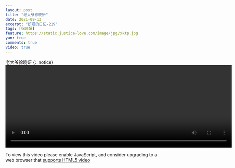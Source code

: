 ```yaml
---
layout: post
title: "老大爷徐晓妍"
date: 2021-09-13
excerpt: "妍妍的日记-219"
tags: [徐晓妍]
feature: https://static.justice-love.com/image/jpg/xktp.jpg
yan: true
comments: true
video: true
---
```

老大爷徐晓妍
{: .notice}
<video id="my-video" class="video-js vjs-16-9 clipboard" controls preload="auto" width="722" height="264" data-setup="{}">
    <source src="{{ site.staticUrl }}/yanyan/video/convert/laodaiye.mp4" type='video/mp4'>
    <p class="vjs-no-js">
        To view this video please enable JavaScript, and consider upgrading to a web browser that
        <a href="http://videojs.com/html5-video-support/" target="_blank">supports HTML5 video</a>
    </p>
</video>
